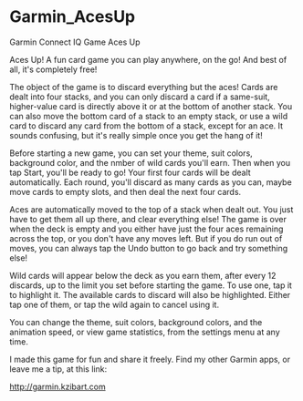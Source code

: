 # Garmin_AcesUp
Garmin Connect IQ Game Aces Up

Aces Up!  A fun card game you can play anywhere, on the go!  And best of all, it's completely free!

The object of the game is to discard everything but the aces!  Cards are dealt into four stacks, and you can only discard a card if a same-suit, higher-value card is directly above it or at the bottom of another stack.  You can also move the bottom card of a stack to an empty stack, or use a wild card to discard any card from the bottom of a stack, except for an ace.  It sounds confusing, but it's really simple once you get the hang of it!

Before starting a new game, you can set your theme, suit colors, background color, and the nmber of wild cards you'll earn.  Then when you tap Start, you'll be ready to go!  Your first four cards will be dealt automatically.  Each round, you'll discard as many cards as you can, maybe move cards to empty slots, and then deal the next four cards.

Aces are automatically moved to the top of a stack when dealt out.  You just have to get them all up there, and clear everything else!  The game is over when the deck is empty and you either have just the four aces remaining across the top, or you don't have any moves left.  But if you do run out of moves, you can always tap the Undo button to go back and try something else!

Wild cards will appear below the deck as you earn them, after every 12 discards, up to the limit you set before starting the game.  To use one, tap it to highlight it.  The available cards to discard will also be highlighted.  Either tap one of them, or tap the wild again to cancel using it.

You can change the theme, suit colors, background colors, and the animation speed, or view game statistics, from the settings menu at any time.

I made this game for fun and share it freely.  Find my other Garmin apps, or leave me a tip, at this link:

http://garmin.kzibart.com
